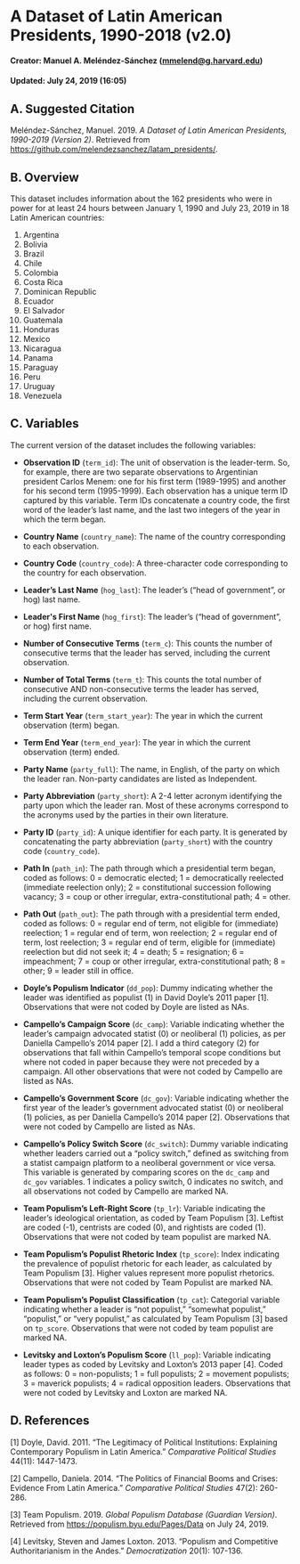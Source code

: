 # A Dataset of Latin American Presidents, 1990-2018 (v2.0)
####  Creator: Manuel A. Meléndez-Sánchez (mmelend@g.harvard.edu)
#### Updated: July 24, 2019 (16:05)

## A. Suggested Citation
Meléndez-Sánchez, Manuel. 2019. *A Dataset of Latin American Presidents, 1990-2019 (Version 2)*. Retrieved from https://github.com/melendezsanchez/latam_presidents/. 

## B. Overview

This dataset includes information about the 162 presidents who were in power for at least 24 hours between January 1, 1990 and July 23, 2019 in 18 Latin American countries: 

1. Argentina
2. Bolivia
3. Brazil
4. Chile
5. Colombia
6. Costa Rica
7. Dominican Republic
8. Ecuador
9. El Salvador
10. Guatemala
11. Honduras
12. Mexico
13. Nicaragua
14. Panama
15. Paraguay
16. Peru
17. Uruguay
18. Venezuela

## C. Variables

The current version of the dataset includes the following variables:


* **Observation ID** (`term_id`): The unit of observation is the leader-term. So, for example, there are two separate observations to Argentinian president Carlos Menem: one for his first term (1989-1995) and another for his second term (1995-1999). Each observation has a unique term ID captured by this variable. Term IDs concatenate a country code, the first word of the leader’s last name, and the last two integers of the year in which the term began. 

* **Country Name** (`country_name`):  The name of the country corresponding to each observation. 

* **Country Code** (`country_code`): A three-character code corresponding to the country for each observation.

* **Leader’s Last Name** (`hog_last`): The leader’s (“head of government”, or hog) last name.

* **Leader's First Name** (`hog_first`): The leader’s (“head of government”, or hog) first name.

* **Number of Consecutive Terms** (`term_c`): This counts the number of consecutive terms that the leader has served, including the current observation.
 
* **Number of Total Terms** (`term_t`): This counts the total number of consecutive AND non-consecutive terms the leader has served, including the current observation. 

* **Term Start Year** (`term_start_year`): The year in which the current observation (term) began.

* **Term End Year** (`term_end_year`): The year in which the current observation (term) ended. 

* **Party Name** (`party_full`): The name, in English, of the party on which the leader ran. Non-party candidates are listed as Independent. 

* **Party Abbreviation** (`party_short`): A 2-4 letter acronym identifying the party upon which the leader ran. Most of these acronyms correspond to the acronyms used by the parties in their own literature.

* **Party ID** (`party_id`): A unique identifier for each party. It is generated by concatenating the party abbreviation (`party_short`) with the country code (`country_code`).

* **Path In** (`path_in`): The path through which a presidential term began, coded as follows: 0 = democratic elected; 1 = democratically reelected (immediate reelection only); 2 = constitutional succession following vacancy; 3 = coup or other irregular, extra-constitutional path; 4 = other. 

* **Path Out** (`path_out`): The path through with a presidential term ended, coded as follows: 0 = regular end of term, not eligible for (immediate) reelection; 1 = regular end of term, won reelection; 2 = regular end of term, lost reelection; 3 = regular end of term, eligible for (immediate) reelection but did not seek it; 4 = death; 5 = resignation; 6 = impeachment; 7 = coup or other irregular, extra-constitutional path; 8 = other; 9 = leader still in office.

* **Doyle’s Populism Indicator** (`dd_pop`): Dummy indicating whether the leader was identified as populist (1) in David Doyle’s 2011 paper [1]. Observations that were not coded by Doyle are listed as NAs. 

* **Campello’s Campaign Score** (`dc_camp`): Variable indicating whether the leader’s campaign advocated statist (0) or neoliberal (1) policies, as per Daniella Campello’s 2014 paper [2].  I add a third category (2) for observations that fall within Campello’s temporal scope conditions but where not coded in paper because they were not preceded by a campaign. All other observations that were not coded by Campello are listed as NAs.

* **Campello’s Government Score** (`dc_gov`): Variable indicating whether the first year of the leader’s government advocated statist (0) or neoliberal (1) policies, as per Daniella Campello’s 2014 paper [2]. Observations that were not coded by Campello are listed as NAs.

* **Campello’s Policy Switch Score** (`dc_switch`): Dummy variable indicating whether leaders carried out a “policy switch,” defined as switching from a statist campaign platform to a neoliberal government or vice versa. This variable is generated by comparing scores on the `dc_camp` and `dc_gov` variables. 1 indicates a policy switch, 0 indicates no switch, and all observations not coded by Campello are marked NA.

* **Team Populism’s Left-Right Score** (`tp_lr`): Variable indicating the leader’s ideological orientation, as coded by Team Populism [3]. Leftist are coded (-1), centrists are coded (0), and rightists are coded (1). Observations that were not coded by team populist are marked NA.

* **Team Populism’s Populist Rhetoric Index** (`tp_score`): Index indicating the prevalence of populist rhetoric for each leader, as calculated by Team Populism [3]. Higher values represent more populist rhetorics. Observations that were not coded by Team Populist are marked NA.

* **Team Populism’s Populist Classification** (`tp_cat`): Categorial variable indicating whether a leader is “not populist,” “somewhat populist,” “populist,” or “very populist,” as calculated by Team Populism [3] based on `tp_score`.  Observations that were not coded by team populist are marked NA.

* **Levitsky and Loxton’s Populism Score** (`ll_pop`): Variable indicating leader types as coded by Levitsky and Loxton’s 2013 paper [4]. Coded as follows: 0 = non-populists; 1 = full populists; 2 = movement populists; 3 = maverick populists; 4 = radical opposition leaders. Observations that were not coded by Levitsky and Loxton are marked NA.




## D. References

[1]  Doyle, David. 2011. “The Legitimacy of Political Institutions: Explaining Contemporary Populism in Latin America.” *Comparative Political Studies* 44(11): 1447-1473. 

[2]  Campello, Daniela. 2014. “The Politics of Financial Booms and Crises: Evidence From Latin America.” *Comparative Political Studies* 47(2): 260-286.

[3]  Team Populism. 2019. *Global Populism Database (Guardian Version)*. Retrieved from https://populism.byu.edu/Pages/Data on July 24, 2019. 

[4]  Levitsky, Steven and James Loxton. 2013. “Populism and Competitive Authoritarianism in the Andes.” *Democratization* 20(1): 107-136.





